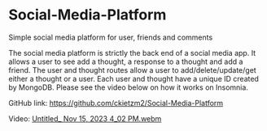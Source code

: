 # Social-Media-Platform
Simple social media platform for user, friends and comments

The social media platform is strictly the back end of a social media app.  It allows a user to see add a thought, a response to a thought and add a friend.  The user and thought routes allow a user to add/delete/update/get either a thought or a user.  Each user and thought have a unique ID created by MongoDB.  Please see the video below on how it works on Insomnia.  

GitHub link: https://github.com/ckietzm2/Social-Media-Platform

Video:
[Untitled_ Nov 15, 2023 4_02 PM.webm](https://github.com/ckietzm2/Social-Media-Platform/assets/143734933/207e6994-390d-4d94-b5ac-364a9a2806a8)
